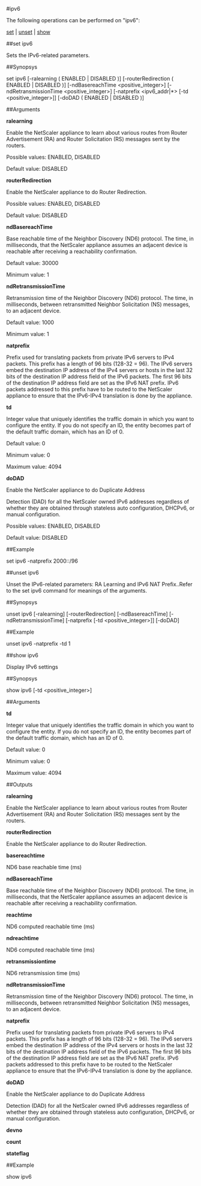 #ipv6

The following operations can be performed on "ipv6":


[set](#set-ipv6) | [unset](#unset-ipv6) | [show](#show-ipv6)

##set ipv6

Sets the IPv6-related parameters.


##Synopsys

set ipv6 [-ralearning ( ENABLED | DISABLED )] [-routerRedirection ( ENABLED | DISABLED )] [-ndBasereachTime &lt;positive_integer>] [-ndRetransmissionTime &lt;positive_integer>] [-natprefix &lt;ipv6_addr|*>  [-td &lt;positive_integer>]] [-doDAD ( ENABLED | DISABLED )]


##Arguments

<b>ralearning</b>
Enable the NetScaler appliance to learn about various routes from Router Advertisement (RA) and Router Solicitation (RS) messages sent by the routers.
Possible values: ENABLED, DISABLED
Default value: DISABLED

<b>routerRedirection</b>
Enable the NetScaler appliance to do Router Redirection.
Possible values: ENABLED, DISABLED
Default value: DISABLED

<b>ndBasereachTime</b>
Base reachable time of the Neighbor Discovery (ND6) protocol. The time, in milliseconds, that the NetScaler appliance assumes an adjacent device is reachable after receiving a reachability confirmation.
Default value: 30000
Minimum value: 1

<b>ndRetransmissionTime</b>
Retransmission time of the Neighbor Discovery (ND6) protocol. The time, in milliseconds, between retransmitted Neighbor Solicitation (NS) messages, to an adjacent device.
Default value: 1000
Minimum value: 1

<b>natprefix</b>
Prefix used for translating packets from private IPv6 servers to IPv4 packets. This prefix has a length of 96 bits (128-32 = 96). The IPv6 servers embed the destination IP address of the IPv4 servers or hosts in the last 32 bits of the destination IP address field of the IPv6 packets. The first 96 bits of the destination IP address field are set as the IPv6 NAT prefix. IPv6 packets addressed to this prefix have to be routed to the NetScaler appliance to ensure that the IPv6-IPv4 translation is done by the appliance.

<b>td</b>
Integer value that uniquely identifies the traffic domain in which you want to configure the entity. If you do not specify an ID, the entity becomes part of the default traffic domain, which has an ID of 0.
Default value: 0
Minimum value: 0
Maximum value: 4094

<b>doDAD</b>
Enable the NetScaler appliance to do Duplicate Address
Detection (DAD) for all the NetScaler owned IPv6 addresses regardless of whether they are obtained through stateless auto configuration, DHCPv6, or manual configuration.
Possible values: ENABLED, DISABLED
Default value: DISABLED



##Example

set ipv6 -natprefix 2000::/96

##unset ipv6

Unset the IPv6-related parameters: RA Learning and IPv6 NAT Prefix..Refer to the set  ipv6 command for meanings of the arguments.


##Synopsys

unset ipv6 [-ralearning] [-routerRedirection] [-ndBasereachTime] [-ndRetransmissionTime] [-natprefix  [-td &lt;positive_integer>]] [-doDAD]


##Example

unset ipv6 -natprefix -td 1

##show ipv6

Display IPv6 settings


##Synopsys

show ipv6 [-td &lt;positive_integer>]


##Arguments

<b>td</b>
Integer value that uniquely identifies the traffic domain in which you want to configure the entity. If you do not specify an ID, the entity becomes part of the default traffic domain, which has an ID of 0.
Default value: 0
Minimum value: 0
Maximum value: 4094



##Outputs

<b>ralearning</b>
Enable the NetScaler appliance to learn about various routes from Router Advertisement (RA) and Router Solicitation (RS) messages sent by the routers.

<b>routerRedirection</b>
Enable the NetScaler appliance to do Router Redirection.

<b>basereachtime</b>
ND6 base reachable time (ms)

<b>ndBasereachTime</b>
Base reachable time of the Neighbor Discovery (ND6) protocol. The time, in milliseconds, that the NetScaler appliance assumes an adjacent device is reachable after receiving a reachability confirmation.

<b>reachtime</b>
ND6 computed reachable time (ms)

<b>ndreachtime</b>
ND6 computed reachable time (ms)

<b>retransmissiontime</b>
ND6 retransmission time (ms)

<b>ndRetransmissionTime</b>
Retransmission time of the Neighbor Discovery (ND6) protocol. The time, in milliseconds, between retransmitted Neighbor Solicitation (NS) messages, to an adjacent device.

<b>natprefix</b>
Prefix used for translating packets from private IPv6 servers to IPv4 packets. This prefix has a length of 96 bits (128-32 = 96). The IPv6 servers embed the destination IP address of the IPv4 servers or hosts in the last 32 bits of the destination IP address field of the IPv6 packets. The first 96 bits of the destination IP address field are set as the IPv6 NAT prefix. IPv6 packets addressed to this prefix have to be routed to the NetScaler appliance to ensure that the IPv6-IPv4 translation is done by the appliance.

<b>doDAD</b>
Enable the NetScaler appliance to do Duplicate Address
Detection (DAD) for all the NetScaler owned IPv6 addresses regardless of whether they are obtained through stateless auto configuration, DHCPv6, or manual configuration.

<b>devno</b>

<b>count</b>

<b>stateflag</b>



##Example

show ipv6

